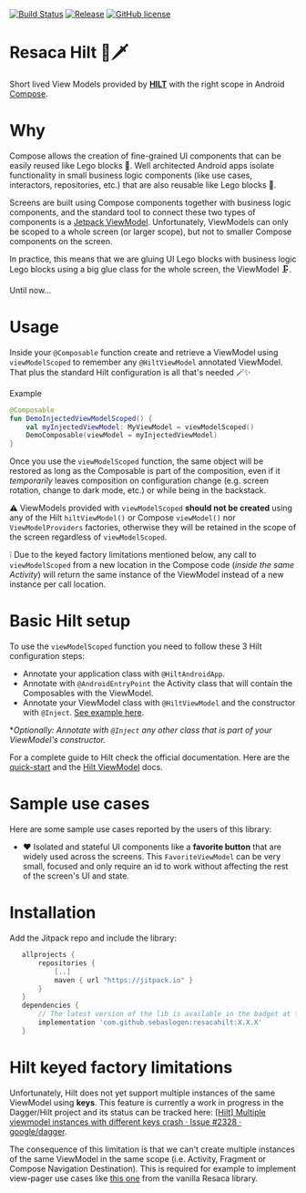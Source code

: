 [![Build Status](https://github.com/sebaslogen/resaca/actions/workflows/build.yml/badge.svg)](https://github.com/sebaslogen/resaca/actions/workflows/build.yml)
[![Release](https://jitpack.io/v/sebaslogen/resaca.svg)](https://jitpack.io/#sebaslogen/resaca)
[![GitHub license](https://img.shields.io/github/license/sebaslogen/resaca)](https://github.com/sebaslogen/resaca/blob/main/LICENSE)

# Resaca Hilt 🍹🗡️
Short lived View Models provided by [**HILT**](https://dagger.dev/hilt/quick-start) with the right scope in Android [Compose](https://developer.android.com/jetpack/compose).


# Why
Compose allows the creation of fine-grained UI components that can be easily reused like Lego blocks 🧱. Well architected Android apps isolate functionality in small business logic components (like use cases, interactors, repositories, etc.) that are also reusable like Lego blocks 🧱.

Screens are built using Compose components together with business logic components, and the standard tool to connect these two types of components is a [Jetpack ViewModel](https://developer.android.com/topic/libraries/architecture/viewmodel). Unfortunately, ViewModels can only be scoped to a whole screen (or larger scope), but not to smaller Compose components on the screen.

In practice, this means that we are gluing UI Lego blocks with business logic Lego blocks using a big glue class for the whole screen, the ViewModel 🗜.

Until now...


# Usage
Inside your `@Composable` function create and retrieve a ViewModel using `viewModelScoped` to remember any `@HiltViewModel` annotated ViewModel.
That plus the standard Hilt configuration is all that's needed 🪄✨

Example
```kotlin
@Composable
fun DemoInjectedViewModelScoped() {
    val myInjectedViewModel: MyViewModel = viewModelScoped()
    DemoComposable(viewModel = myInjectedViewModel)
}
```

Once you use the `viewModelScoped` function, the same object will be restored as long as the Composable is part of the composition, even if it _temporarily_ leaves composition on configuration change (e.g. screen rotation, change to dark mode, etc.) or while being in the backstack.

⚠️ ViewModels provided with `viewModelScoped` **should not be created** using any of the Hilt `hiltViewModel()` or Compose `viewModel()` nor `ViewModelProviders` factories, otherwise they will be retained in the scope of the screen regardless of `viewModelScoped`.

❕ Due to the keyed factory limitations mentioned below, any call to `viewModelScoped` from a new location in the Compose code (_inside the same Activity_) will return the same instance of the ViewModel instead of a new instance per call location.

# Basic Hilt setup
To use the `viewModelScoped` function you need to follow these 3 Hilt configuration steps:
- Annotate your application class with `@HiltAndroidApp`.
- Annotate with `@AndroidEntryPoint` the Activity class that will contain the Composables with the ViewModel.
- Annotate your ViewModel class with `@HiltViewModel` and the constructor with `@Inject`. [See example here](https://github.com/sebaslogen/resaca/blob/main/sample/src/main/java/com/sebaslogen/resacaapp/ui/main/data/FakeInjectedViewModel.kt).

**Optionally: Annotate with `@Inject` any other class that is part of your ViewModel's constructor.*

For a complete guide to Hilt check the official documentation. Here are the [quick-start](https://dagger.dev/hilt/quick-start) and the [Hilt ViewModel](https://dagger.dev/hilt/view-model) docs.

# Sample use cases
Here are some sample use cases reported by the users of this library:
- ❤️ Isolated and stateful UI components like a **favorite button** that are widely used across the screens. This `FavoriteViewModel` can be very small, focused and only require an id to work without affecting the rest of the screen's UI and state.


# Installation
Add the Jitpack repo and include the library:

```gradle
   allprojects {
       repositories {
           [..]
           maven { url "https://jitpack.io" }
       }
   }
   dependencies {
       // The latest version of the lib is available in the badget at the top, replace X.X.X with that version
       implementation 'com.github.sebaslogen:resacahilt:X.X.X'
   }
```  

# Hilt keyed factory limitations
Unfortunately, Hilt does not yet support multiple instances of the same ViewModel using **keys**. This feature is currently a work in progress in the Dagger/Hilt project and its status can be tracked here: [\[Hilt\] Multiple viewmodel instances with different keys crash · Issue #2328 · google/dagger](https://github.com/google/dagger/issues/2328).

The consequence of this limitation is that we can't create multiple instances of the same ViewModel in the same scope (i.e. Activity, Fragment or Compose Navigation Destination). This is required for example to implement view-pager use cases like [this one](https://github.com/sebaslogen/resaca/blob/main/README.md#sample-use-cases) from the vanilla Resaca library.
